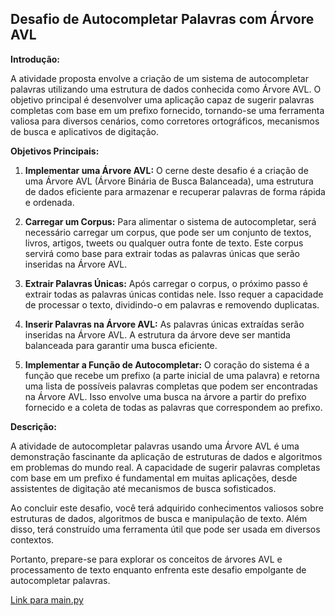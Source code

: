 ## Desafio de Autocompletar Palavras com Árvore AVL

**Introdução:**

A atividade proposta envolve a criação de um sistema de autocompletar palavras utilizando uma estrutura de dados conhecida como Árvore AVL. O objetivo principal é desenvolver uma aplicação capaz de sugerir palavras completas com base em um prefixo fornecido, tornando-se uma ferramenta valiosa para diversos cenários, como corretores ortográficos, mecanismos de busca e aplicativos de digitação.

**Objetivos Principais:**

1. **Implementar uma Árvore AVL:** O cerne deste desafio é a criação de uma Árvore AVL (Árvore Binária de Busca Balanceada), uma estrutura de dados eficiente para armazenar e recuperar palavras de forma rápida e ordenada.

2. **Carregar um Corpus:** Para alimentar o sistema de autocompletar, será necessário carregar um corpus, que pode ser um conjunto de textos, livros, artigos, tweets ou qualquer outra fonte de texto. Este corpus servirá como base para extrair todas as palavras únicas que serão inseridas na Árvore AVL.

3. **Extrair Palavras Únicas:** Após carregar o corpus, o próximo passo é extrair todas as palavras únicas contidas nele. Isso requer a capacidade de processar o texto, dividindo-o em palavras e removendo duplicatas.

4. **Inserir Palavras na Árvore AVL:** As palavras únicas extraídas serão inseridas na Árvore AVL. A estrutura da árvore deve ser mantida balanceada para garantir uma busca eficiente.

5. **Implementar a Função de Autocompletar:** O coração do sistema é a função que recebe um prefixo (a parte inicial de uma palavra) e retorna uma lista de possíveis palavras completas que podem ser encontradas na Árvore AVL. Isso envolve uma busca na árvore a partir do prefixo fornecido e a coleta de todas as palavras que correspondem ao prefixo.

**Descrição:**

A atividade de autocompletar palavras usando uma Árvore AVL é uma demonstração fascinante da aplicação de estruturas de dados e algoritmos em problemas do mundo real. A capacidade de sugerir palavras completas com base em um prefixo é fundamental em muitas aplicações, desde assistentes de digitação até mecanismos de busca sofisticados.

Ao concluir este desafio, você terá adquirido conhecimentos valiosos sobre estruturas de dados, algoritmos de busca e manipulação de texto. Além disso, terá construído uma ferramenta útil que pode ser usada em diversos contextos.

Portanto, prepare-se para explorar os conceitos de árvores AVL e processamento de texto enquanto enfrenta este desafio empolgante de autocompletar palavras.

[Link para main.py](.completeWords/completeWords/main.py)
